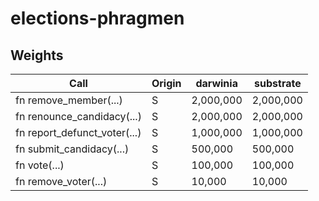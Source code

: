 # elections-phragmen

## Weights

| Call                           | Origin | darwinia  | substrate |
|--------------------------------|--------|-----------|-----------|
| fn remove\_member(...)         | S      | 2,000,000 | 2,000,000 |
| fn renounce\_candidacy(...)    | S      | 2,000,000 | 2,000,000 |
| fn report\_defunct\_voter(...) | S      | 1,000,000 | 1,000,000 |
| fn submit\_candidacy(...)      | S      | 500,000   | 500,000   |
| fn vote(...)                   | S      | 100,000   | 100,000   |
| fn remove\_voter(...)          | S      | 10,000    | 10,000    |

